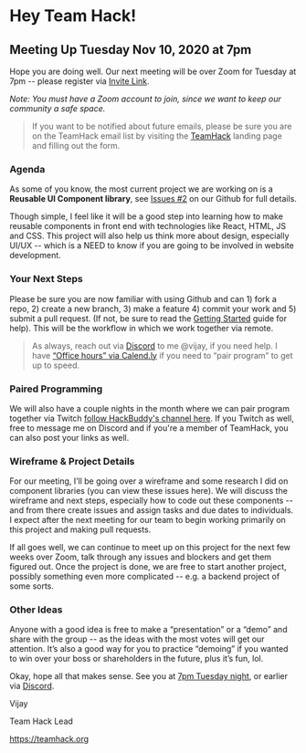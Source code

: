 # Hey Team Hack!

## Meeting Up Tuesday Nov 10, 2020 at 7pm

Hope you are doing well.  Our next meeting will be over Zoom for Tuesday at 7pm -- please register via [Invite Link](https://zoom.us/j/99365250178?pwd=UGVNdjRKNVh3MWNPcHN3V1FQTmd0dz09). 

*Note: You must have a Zoom account to join, since we want to keep our community a safe space.* 

> If you want to be notified about future emails, please be sure you are on the TeamHack email list by visiting the [TeamHack](https://teamhack.org) landing page and filling out the form.

### Agenda

As some of you know, the most current project we are working on is a **Reusable UI Component library**, see [Issues #2](https://github.com/team-hack/react-components/issues/2) on our Github for full details. 

Though simple, I feel like it will be a good step into learning how to make reusable components in front end with technologies like React, HTML, JS and CSS.  This project will also help us think more about design, especially UI/UX -- which is a NEED to know if you are going to be involved in website development. 

### Your Next Steps

Please be sure you are now familiar with using Github and can 1) fork a repo, 2) create a new branch, 3) make a feature 4) commit your work and 5) submit a pull request. (If not, be sure to read the [Getting Started](https://github.com/team-hack/coding-guidelines/blob/main/gettingstarted.md) guide for help). This will be the workflow in which we work together via remote.  

> As always, reach out via [Discord](https://discord.gg/sFHSVR5) to me @vijay, if you need help.  I have [“Office hours” via Calend.ly](https://calendly.com/hackbuddy) if you need to “pair program” to get up to speed.  

### Paired Programming

We will also have a couple nights in the month where we can pair program together via Twitch [follow HackBuddy's channel here](https://twitch.tv/hackbuddyorg).  If you Twitch as well, free to message me on Discord and if you're a member of TeamHack, you can also post your links as well.

### Wireframe & Project Details

For our meeting, I’ll be going over a wireframe and some research I did on component libraries (you can view these issues here).  We will discuss the wireframe and next steps, especially how to code out these components -- and from there create issues and assign tasks and due dates to individuals.  I expect after the next meeting for our team to begin working primarily on this project and making pull requests.  


If all goes well, we can continue to meet up on this project for the next few weeks over Zoom, talk through any issues and blockers and get them figured out.  Once the project is done, we are free to start another project, possibly something even more complicated -- e.g. a backend project of some sorts.   

### Other Ideas

Anyone with a good idea is free to make a “presentation” or a “demo” and share with the group -- as the ideas with the most votes will get our attention.   It’s also a good way for you to practice “demoing” if you wanted to win over your boss or shareholders in the future, plus it’s fun, lol.

Okay, hope all that makes sense.  See you at [7pm Tuesday night](https://zoom.us/j/99365250178?pwd=UGVNdjRKNVh3MWNPcHN3V1FQTmd0dz09), or earlier via [Discord](https://discord.gg/sFHSVR5).

Vijay

Team Hack Lead

https://teamhack.org


